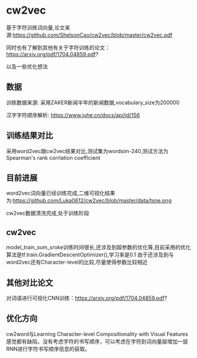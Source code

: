 # cw2vec
基于字符训练词向量,论文来源:https://github.com/ShelsonCao/cw2vec/blob/master/cw2vec.pdf

同时也有了解到其他有关于字符训练的论文：https://arxiv.org/pdf/1704.04859.pdf?

以及一些优化想法

## 数据
训练数据来源: 采用ZAKER新闻半年的新闻数据,vocabulary_size为200000

汉字字符顺序解析: https://www.juhe.cn/docs/api/id/156


## 训练结果对比
采用word2vec跟cw2vec结果对比,测试集为wordsim-240,测试方法为Spearman's rank corrlation coefficient


## 目前进展
word2vec词向量已经训练完成,二维可视化结果为:https://github.com/Luka0612/cw2vec/blob/master/data/tsne.png

cw2vec数据清洗完成,处于训练阶段

## cw2vec
model_train_sum_sroke训练时间很长,还涉及到超参数的优化等,目前采用的优化算法是tf.train.GradientDescentOptimizer(),学习率是0.1
由于还涉及到与word2vec还有Character-level的比较,尽量使得参数比较相近

## 其他对比论文
对词语进行可视化CNN训练：https://arxiv.org/pdf/1704.04859.pdf?

## 优化方向
cw2word与Learning Character-level Compositionality with Visual Features感觉都有缺陷，没有考虑字符的书写顺序，可以考虑在字符到词向量层增加一层RNN进行字符书写顺序信息的获取。